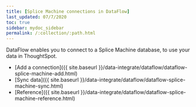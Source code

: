 ```yaml
---
title: [Splice Machine connections in DataFlow]
last_updated: 07/7/2020
toc: true
sidebar: mydoc_sidebar
permalink: /:collection/:path.html
---
```

DataFlow enables you to connect to a Splice Machine database, to use your data in ThoughtSpot.

- [Add a connection]({{ site.baseurl }}/data-integrate/dataflow/dataflow-splice-machine-add.html)
- [Sync data]({{ site.baseurl }}/data-integrate/dataflow/dataflow-splice-machine-sync.html)
- [Reference]({{ site.baseurl }}/data-integrate/dataflow/dataflow-splice-machine-reference.html)

